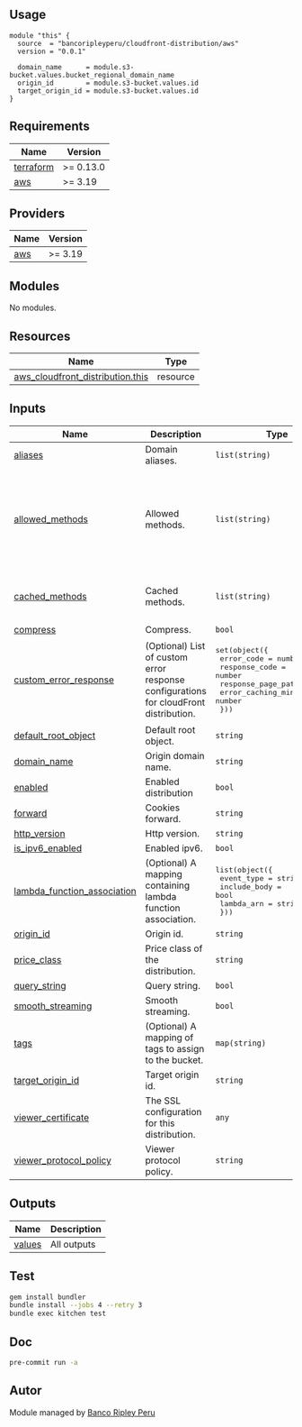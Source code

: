 ## Usage

```hcl
module "this" {
  source  = "bancoripleyperu/cloudfront-distribution/aws"
  version = "0.0.1"

  domain_name      = module.s3-bucket.values.bucket_regional_domain_name
  origin_id        = module.s3-bucket.values.id
  target_origin_id = module.s3-bucket.values.id
}
```

<!-- BEGINNING OF PRE-COMMIT-TERRAFORM DOCS HOOK -->
## Requirements

| Name | Version |
|------|---------|
| <a name="requirement_terraform"></a> [terraform](#requirement\_terraform) | >= 0.13.0 |
| <a name="requirement_aws"></a> [aws](#requirement\_aws) | >= 3.19 |

## Providers

| Name | Version |
|------|---------|
| <a name="provider_aws"></a> [aws](#provider\_aws) | >= 3.19 |

## Modules

No modules.

## Resources

| Name | Type |
|------|------|
| [aws_cloudfront_distribution.this](https://registry.terraform.io/providers/hashicorp/aws/latest/docs/resources/cloudfront_distribution) | resource |

## Inputs

| Name | Description | Type | Default | Required |
|------|-------------|------|---------|:--------:|
| <a name="input_aliases"></a> [aliases](#input\_aliases) | Domain aliases. | `list(string)` | `[]` | no |
| <a name="input_allowed_methods"></a> [allowed\_methods](#input\_allowed\_methods) | Allowed methods. | `list(string)` | <pre>[<br>  "DELETE",<br>  "GET",<br>  "HEAD",<br>  "OPTIONS",<br>  "PATCH",<br>  "POST",<br>  "PUT"<br>]</pre> | no |
| <a name="input_cached_methods"></a> [cached\_methods](#input\_cached\_methods) | Cached methods. | `list(string)` | <pre>[<br>  "GET",<br>  "HEAD"<br>]</pre> | no |
| <a name="input_compress"></a> [compress](#input\_compress) | Compress. | `bool` | `false` | no |
| <a name="input_custom_error_response"></a> [custom\_error\_response](#input\_custom\_error\_response) | (Optional) List of custom error response configurations for cloudFront distribution. | <pre>set(object({<br>    error_code            = number<br>    response_code         = number<br>    response_page_path    = string<br>    error_caching_min_ttl = number<br>  }))</pre> | `[]` | no |
| <a name="input_default_root_object"></a> [default\_root\_object](#input\_default\_root\_object) | Default root object. | `string` | `"index.html"` | no |
| <a name="input_domain_name"></a> [domain\_name](#input\_domain\_name) | Origin domain name. | `string` | n/a | yes |
| <a name="input_enabled"></a> [enabled](#input\_enabled) | Enabled distribution | `bool` | `true` | no |
| <a name="input_forward"></a> [forward](#input\_forward) | Cookies forward. | `string` | `"none"` | no |
| <a name="input_http_version"></a> [http\_version](#input\_http\_version) | Http version. | `string` | `"http2"` | no |
| <a name="input_is_ipv6_enabled"></a> [is\_ipv6\_enabled](#input\_is\_ipv6\_enabled) | Enabled ipv6. | `bool` | `false` | no |
| <a name="input_lambda_function_association"></a> [lambda\_function\_association](#input\_lambda\_function\_association) | (Optional) A mapping containing lambda function association. | <pre>list(object({<br>    event_type   = string<br>    include_body = bool<br>    lambda_arn   = string<br>  }))</pre> | `[]` | no |
| <a name="input_origin_id"></a> [origin\_id](#input\_origin\_id) | Origin id. | `string` | n/a | yes |
| <a name="input_price_class"></a> [price\_class](#input\_price\_class) | Price class of the distribution. | `string` | `"PriceClass_100"` | no |
| <a name="input_query_string"></a> [query\_string](#input\_query\_string) | Query string. | `bool` | `false` | no |
| <a name="input_smooth_streaming"></a> [smooth\_streaming](#input\_smooth\_streaming) | Smooth streaming. | `bool` | `false` | no |
| <a name="input_tags"></a> [tags](#input\_tags) | (Optional) A mapping of tags to assign to the bucket. | `map(string)` | `{}` | no |
| <a name="input_target_origin_id"></a> [target\_origin\_id](#input\_target\_origin\_id) | Target origin id. | `string` | n/a | yes |
| <a name="input_viewer_certificate"></a> [viewer\_certificate](#input\_viewer\_certificate) | The SSL configuration for this distribution. | `any` | <pre>{<br>  "cloudfront_default_certificate": true<br>}</pre> | no |
| <a name="input_viewer_protocol_policy"></a> [viewer\_protocol\_policy](#input\_viewer\_protocol\_policy) | Viewer protocol policy. | `string` | `"redirect-to-https"` | no |

## Outputs

| Name | Description |
|------|-------------|
| <a name="output_values"></a> [values](#output\_values) | All outputs |
<!-- END OF PRE-COMMIT-TERRAFORM DOCS HOOK -->

## Test

```sh
gem install bundler
bundle install --jobs 4 --retry 3
bundle exec kitchen test
```

## Doc

```sh
pre-commit run -a
```

## Autor
 
Module managed by [Banco Ripley Peru](https://ripley.com.pe)